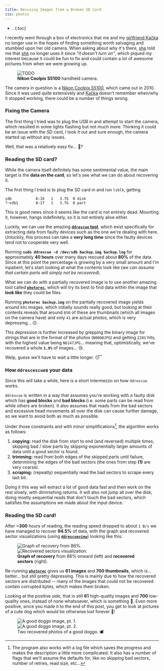 ```yaml
---
title: Rescuing Images from a Broken SD Card
css: photos
---
```


- .
{:toc}

I recently went through a box of electronics that me and my <a class='secret' href='/assets/kacka.webp'>girlfriend Kačka</a> no longer use in the hopes of finding something worth salvaging and stumbled upon her old camera.
When asking about why it's there, <a class='secret' href='/assets/kacka.webp'>she</a> told me that <a class='secret' href='/assets/kacka.webp'>she</a> no longer uses it since _"it doesn't turn on"_, which piqued my interest because it could be fun to fix and could contain a lot of awesome pictures from when we were growing up.

<div class='photo-section'>
<figure>
    <div class="row">
        <div class="photos1-0">
            <img src="/assets/rescuing-images-from-a-broken-sd-card/camera.webp" alt="TODO">
        </div>
    </div>
    <figcaption><strong>Nikon Coolpix S5100</strong> handheld camera.</figcaption>
</figure>
</div>

The camera in question is a [Nikon Coolpix S5100](https://www.nikonusa.com/p/coolpix-s5100/26222/overview), which came out in 2010.
Since it was used quite extensively and <a class='secret' href='/assets/kacka.webp'>Kačka</a> doesn't remember when/why it stopped working, there could be a number of things wrong.


### Fixing the Camera

The first thing I tried was to plug the USB in and attempt to start the camera, which resulted in some lights flashing but not much more.
Thinking it could be an issue with the SD card, I took it out and sure enough, the camera started up without any issues.

Well, that was a relatively easy fix... 🎉?


### Reading the SD card?

While the camera itself definitely has some sentimental value, the main target is the **data on the card**, so let's see what we can do about recovering it.

The first thing I tried is to plug the SD card in and run `lsblk`, getting

```
sdb           8:16   1   3.7G  0 disk
└─sdb1        8:17   1   3.7G  0 part
```

This is good news since it seems like the card is not entirely dead.
Mounting it, however, hangs indefinitely, so it is not entirely alive either.

Luckily, we can use the amazing **[`ddrescue` tool](https://www.gnu.org/software/ddrescue/)**, which exist specifically for extracting data from faulty devices such as the one we're dealing with here.
Unluckily, this process can take a **very long time** since the faulty devices tend not to cooperate very well.

Running **`sudo ddrescue -d /dev/sdb backup.img backup.log`** for approximately **40 hours** over many days rescued about **80%** of the data.
Since at this point the percentage is growing by a very small amount and I'm inpatient, let's start looking at what the contents look like (_we can assume that certain parts will simply not be recovered_).

What we can do with a partially recovered image is to use another amazing tool called **[`photorec`](https://www.cgsecurity.org/wiki/PhotoRec),** which will try its best to find data within the image that **look like** they could be files.

Running **`photorec backup.img`** on the paritally recovered image yields around `691` images, which initially sounds really good, but looking at their contents reveals that around `650` of these are thumbnails (which all images on the camera have) and only `41` are actual photos, which is very depressing... ☹️.

This depression is further increased by grepping the binary image for strings that are in the format of the photos (`N0000JPG`) and getting `2281` hits, with the highest value being `N6147JPG`... meaning that, optimistically, we've recovered a whole **`1.8%`** of images... 😢.

Welp, guess we'll have to wait a little longer. 😴

### How `ddrescescue`s your data

Since this will take a while, here is a short intermezzo on how `ddrescue` works.

`ddrescue` is written in a way that assumes you're working with a faulty disk which has **good blocks** and **bad blocks** (i.e. some parts can be read from while others are broken).
It also assumes that reads from the bad sectors and excessive head movements all over the disk can cause further damage, so we want to avoid both as much as possible.

Under those constraints and with minor simplifications[^1], the algorithm works as follows:

1. **copying:** read the disk from start to end (and reversed) multiple times, skipping bad / slow parts by skipping exponentially larger amounts of data until a good sector is found.
2. **trimming:** read from both edges of the skipped parts until failure, determining the edges of the bad sectors (the ones from step **(1)** are very coarse).
3. **scraping:** (repeatly) sequentially read the bad sectors to scrape every last bit.

Doing it this way will extract a lot of good data fast and then work on the rest slowly, with diminishing returns.
It will also not jump all over the disk, doing mostly sequential reads that don't touch the bad sectors, which satisfies the assumptions we made about the input device.

[^1]: The program also works with a log file which saves the progress and makes the description a little more complicated. It also has a number of flags that we'll assume the defaults for, like no skipping bad sectors, number of retries, read size, etc...

### Reading the SD card!

After **~300** hours of reading, the reading speed dropped to about `1 B/s` we have managed to recover **94.5%** of data, with the graph and recovered sector visualizations (using **[`ddrescueview`](https://sourceforge.net/projects/ddrescueview/)**) looking like this:

<div class='photo-section'>
<figure>
    <div class="row">
        <div class="photos2-0">
            <img src="/assets/rescuing-images-from-a-broken-sd-card/graph.webp" alt="Graph of recovery from 86%.">
        </div>
        <div class="photos2-1">
            <img src="/assets/rescuing-images-from-a-broken-sd-card/recovered.webp" alt="Recovered sectors visualization.">
        </div>
    </div>
    <figcaption><strong>Graph of recovery</strong> from 86% onward (left) and <strong>recovered sectors</strong> (right).</figcaption>
</figure>
</div>

Re-running **[`photorec`](https://www.cgsecurity.org/wiki/PhotoRec)** gives us **61 images** and **700 thumbnails**, which is... better... but still pretty depressing.
This is mainly due to how the recovered sectors are distributed -- many of the images that could not be recovered contain corrupted bytes, which makes them broken.

Looking at the positive side, that is still **61** high-quality images and **700** low-quality ones, instead of none whatsoever, which is something 🙂.
Even more positive, since you made it to the end of this post, you get to look at pictures of a cute dog which would be otherwise lost forever 🎉!

<div class='photo-section'>
<figure>
    <div class="row">
        <div class="photos2-0">
            <img src="/assets/rescuing-images-from-a-broken-sd-card/f4747712.webp" alt="A good doggo image, pt. 1.">
        </div>
        <div class="photos2-1">
            <img src="/assets/rescuing-images-from-a-broken-sd-card/f4837824.webp" alt="A good doggo image, pt. 2.">
        </div>
    </div>
    <figcaption>Two recovered photos of a good doggo. 🕊️</figcaption>
</figure>
</div>
